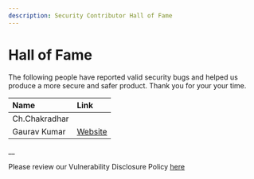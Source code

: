 ```yaml
---
description: Security Contributor Hall of Fame
---
```


# Hall of Fame

The following people have reported valid security bugs and helped us produce a more secure and safer product. Thank you for your your time.

| Name | Link |
| :--- | :--- |
| Ch.Chakradhar |  |
| Gaurav Kumar | [Website](https://www.facebook.com/drago4344) |

\_\_

Please review our Vulnerability Disclosure Policy [here](vulnerability-disclosure-policy.md)

